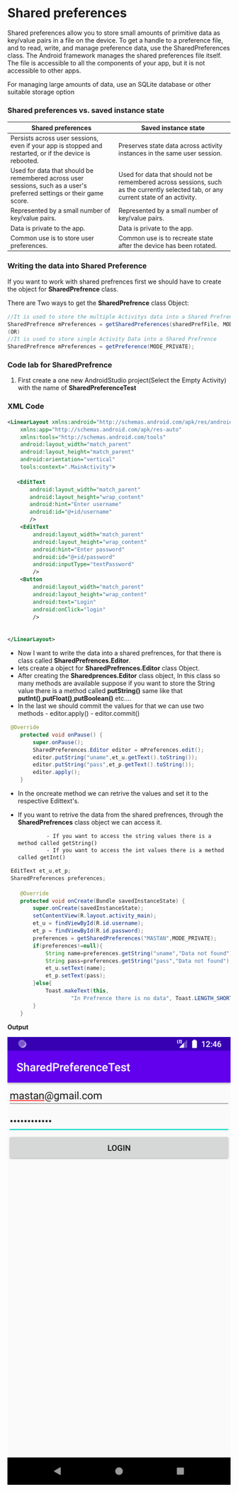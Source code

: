# Shared preferences

Shared preferences allow you to store small amounts of primitive data as key/value pairs in a file on the device. To get a handle to a preference file, and to read, write, and manage preference data, use the SharedPreferences class. The Android framework manages the shared preferences file itself. The file is accessible to all the components of your app, but it is not accessible to other apps.

For managing large amounts of data, use an SQLite database or other suitable storage option

### Shared preferences vs. saved instance state

Shared preferences | Saved instance state
------------------ | --------------------
Persists across user sessions, even if your app is stopped and restarted, or if the device is rebooted.| Preserves state data across activity instances in the same user session.
Used for data that should be remembered across user sessions, such as a user's preferred settings or their game score.| Used for data that should not be remembered across sessions, such as the currently selected tab, or any current state of an activity.
Represented by a small number of key/value pairs. | Represented by a small number of key/value pairs.
Data is private to the app. | Data is private to the app.
Common use is to store user preferences. | Common use is to recreate state after the device has been rotated.

### Writing the data into Shared Preference

If you want to work with shared prefrences first we should have to create the object for **SharedPrefrence** class.

There are Two ways to get the **SharedPrefrence** class Object:
```java
//It is used to store the multiple Activitys data into a Shared Prefrence
SharedPrefrence mPreferences = getSharedPreferences(sharedPrefFile, MODE_PRIVATE);
(OR)
//It is used to store single Activity Data into a Shared Prefrence
SharedPrefrence mPreferences = getPreference(MODE_PRIVATE);
```
### Code lab for SharedPrefrence
1. First create a one new AndroidStudio project(Select the Empty Activity) with the name of **SharedPreferenceTest**
### XML Code
```xml
<LinearLayout xmlns:android="http://schemas.android.com/apk/res/android"
    xmlns:app="http://schemas.android.com/apk/res-auto"
    xmlns:tools="http://schemas.android.com/tools"
    android:layout_width="match_parent"
    android:layout_height="match_parent"
    android:orientation="vertical"
    tools:context=".MainActivity">

   <EditText
       android:layout_width="match_parent"
       android:layout_height="wrap_content"
       android:hint="Enter username"
       android:id="@+id/username"
       />
    <EditText
        android:layout_width="match_parent"
        android:layout_height="wrap_content"
        android:hint="Enter password"
        android:id="@+id/password"
        android:inputType="textPassword"
        />
    <Button
        android:layout_width="match_parent"
        android:layout_height="wrap_content"
        android:text="Login"
        android:onClick="login"
        />


</LinearLayout>
```
- Now I want to write the data into a shared prefrences, for that there is class called **SharedPrefrences.Editor**.
- lets create a object for **SharedPrefrences.Editor** class Object.
- After creating the **Sharedprences.Editor** class object, In this class so many methods are available suppose if you want to store the String value there is a method called
**putString()** same like that **putInt()**,**putFloat()**,**putBoolean()** etc....
- In the last we should commit the values for that we can use two methods 
      - editor.apply()
      - editor.commit()

```java
 @Override
    protected void onPause() {
        super.onPause();
        SharedPreferences.Editor editor = mPreferences.edit();
        editor.putString("uname",et_u.getText().toString());
        editor.putString("pass",et_p.getText().toString());
        editor.apply();
    }
```
- In the oncreate method we can retrive the values and set it to the respective Edittext's.
- If you want to retrive the data from the shared prefrences, through the **SharedPrefrences** class object we can access it.


               - If you want to access the string values there is a method called getString()
               - If you want to access the int values there is a method called getInt()
```java
 EditText et_u,et_p;
 SharedPreferences preferences;

    @Override
    protected void onCreate(Bundle savedInstanceState) {
        super.onCreate(savedInstanceState);
        setContentView(R.layout.activity_main);
        et_u = findViewById(R.id.username);
        et_p = findViewById(R.id.password);
        preferences = getSharedPreferences("MASTAN",MODE_PRIVATE);
        if(preferences!=null){
            String name=preferences.getString("uname","Data not found");
            String pass=preferences.getString("pass","Data not found");
            et_u.setText(name);
            et_p.setText(pass);
        }else{
            Toast.makeText(this,
                    "In Prefrence there is no data", Toast.LENGTH_SHORT).show();
        }
    }

```

**Output**

![](https://raw.githubusercontent.com/mastan511/MastanImages/master/sharedprefrence.png)
